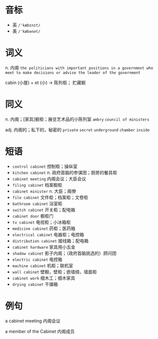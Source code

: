 # 音标

- 英 `/'kæbɪnɪt/`
- 美 `/ˈkæbənət/`

# 词义

n. 内阁
`the politicians with important positions in a government who meet to make decisions or advise the leader of the government`



cabin (小屋) + et (小) → 陈列柜； 贮藏橱

# 同义

n. 内阁；[家具]橱柜；展览艺术品的小陈列室
`ambry` `council of ministers`

adj. 内阁的；私下的，秘密的
`private` `secret` `underground` `chamber` `inside`

# 短语

- `control cabinet` 控制柜；操纵室
- `kitchen cabinet` n. 政府首脑的参谋团；厨房的餐具柜
- `cabinet meeting` 内阁会议；大臣会议
- `filing cabinet` 档案橱柜
- `cabinet minister` n. 大臣；阁僚
- `file cabinet` 文件柜；档案柜；文卷柜
- `bathroom cabinet` 浴室柜
- `switch cabinet` 开关柜；配电箱
- `cabinet door` 橱柜门
- `tv cabinet` 电视柜；小冰箱柜
- `medicine cabinet` 药柜；医药箱
- `electrical cabinet` 电器柜；电控箱
- `distribution cabinet` 接线箱；配电箱
- `cabinet hardware` 家具用小五金
- `shadow cabinet` 影子内阁；（政府首脑挑选的）顾问团
- `electric cabinet` 电控箱
- `machine cabinet` 机柜；联机室
- `wall cabinet` 壁橱，壁柜；嵌墙绸，墙面柜
- `cabinet work` 细木工；细木家具
- `drying cabinet` 干燥箱

# 例句

a cabinet meeting
内阁会议

a member of the Cabinet
内阁成员


